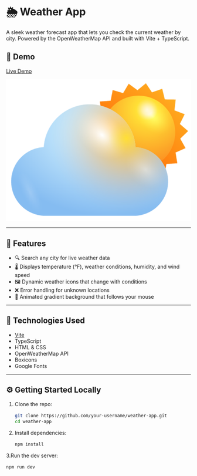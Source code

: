 # 🌦️ Weather App

A sleek weather forecast app that lets you check the current weather by city. Powered by the OpenWeatherMap API and built with Vite + TypeScript.

## 📸 Demo

[Live Demo](https://gavinnewin.github.io/weather-app/)

![Weather App Screenshot](./public/images/cloud.png)

---

## 🌟 Features

- 🔍 Search any city for live weather data
- 🌡️ Displays temperature (°F), weather conditions, humidity, and wind speed
- 🖼️ Dynamic weather icons that change with conditions
- ❌ Error handling for unknown locations
- 🎨 Animated gradient background that follows your mouse

---

## 🚀 Technologies Used

- [Vite](https://vitejs.dev/)
- TypeScript
- HTML & CSS
- OpenWeatherMap API
- Boxicons
- Google Fonts

---

## ⚙️ Getting Started Locally

1. Clone the repo:
   ```bash
   git clone https://github.com/your-username/weather-app.git
   cd weather-app

2. Install dependencies:
   ```bash
   npm install

3.Run the dev server:
   ```bash
   npm run dev

